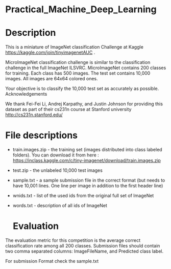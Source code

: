# Practical_Machine_Deep_Learning

   # Description #

This is a miniature of ImageNet classification Challenge at Kaggle https://kaggle.com/join/tinyimagenetAUC .

MicroImageNet classification challenge is similar to the classification challenge in the full ImageNet ILSVRC. MicroImageNet contains 200 classes for training. Each class has 500 images. The test set contains 10,000 images. All images are 64x64 colored ones.

Your objective is to classify the 10,000 test set as accurately as possible.
Acknowledgements

We thank Fei-Fei Li, Andrej Karpathy, and Justin Johnson for providing this dataset as part of their cs231n course at Stanford university http://cs231n.stanford.edu/

   # File descriptions #

 * train.images.zip - the training set (images distributed into class labeled folders). You can download it from here : https://inclass.kaggle.com/c/tiny-imagenet/download/train.images.zip
 * test.zip - the unlabeled 10,000 test images
 * sample.txt - a sample submission file in the correct format (but needs to have 10,001 lines. One line per image in addition to the first header line)
 * wnids.txt - list of the used ids from the original full set of ImageNet
 * words.txt - description of all ids of ImageNet




   # Evaluation #

  The evaluation metric for this competition is the average correct classification rate among all 200 classes. Submission files should contain two comma separated columns: ImageFileName, and Predicted class label.

  For submission Format check the sample.txt
